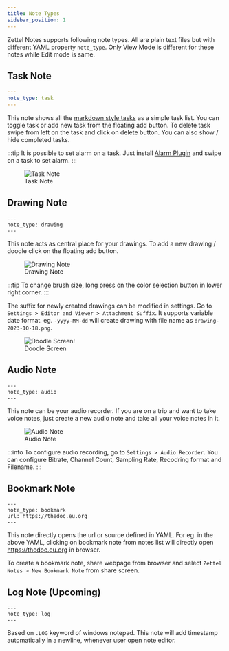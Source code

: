 ```yaml
---
title: Note Types
sidebar_position: 1
---
```


Zettel Notes supports following note types. All are plain text files but with different YAML property `note_type`. Only View Mode is different for these notes while Edit mode is same.

## Task Note

```YAML
---
note_type: task
---
```

This note shows all the [markdown style tasks](./editor/markdown#task-lists) as a simple task list. You can toggle task or add new task from the floating add button. To delete task swipe from left on the task and click on delete button. You can also show / hide completed tasks.

:::tip
It is possible to set alarm on a task. Just install [Alarm Plugin](../plugins/alarm-plugin.md) and swipe on a task to set alarm.
:::

<figure>
<img src="/assets/img/note-type-task.webp" alt="Task Note"/>
 <figcaption>Task Note</figcaption>
</figure>

## Drawing Note

```
---
note_type: drawing
---
```

This note acts as central place for your drawings. To add a new drawing / doodle click on the floating add button.

<figure>
<img src="/assets/img/note-type-drawing.webp" alt="Drawing Note"/>
 <figcaption>Drawing Note</figcaption>
</figure>


:::tip
To change brush size, long press on the color selection button in lower right corner.
:::

The suffix for newly created drawings can be modified in settings. Go to `Settings > Editor and Viewer > Attachment Suffix`. It supports variable date format. eg. `-yyyy-MM-dd` will create drawing with file name as `drawing-2023-10-18.png`.

<figure>
<img src="/assets/img/note-type-drawing-draw.webp" alt="Doodle Screen!"/>
 <figcaption>Doodle Screen</figcaption>
</figure>

## Audio Note

```
---
note_type: audio
---
```

This note can be your audio recorder. If you are on a trip and want to take voice notes, just create a new audio note and take all your voice notes in it.

<figure>
<img src="/assets/img/note-type-audio.webp" alt="Audio Note"/>
 <figcaption>Audio Note</figcaption>
</figure>

:::info
To configure audio recording, go to `Settings > Audio Recorder`. You can configure Bitrate, Channel Count, Sampling Rate, Recodring format and Filename. 
:::


## Bookmark Note

```
---
note_type: bookmark
url: https://thedoc.eu.org
---
```

This note directly opens the url or source defined in YAML. For eg. in the above YAML, clicking on bookmark note from notes list will directly open <https://thedoc.eu.org> in browser.

To create a bookmark note, share webpage from browser and select `Zettel Notes > New Bookmark Note` from share screen.

## Log Note (Upcoming)

```
---
note_type: log
---
```

Based on `.LOG` keyword of windows notepad. This note will add timestamp automatically in a newline, whenever user open note editor.